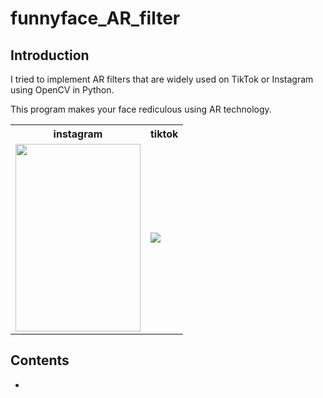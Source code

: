 # funnyface_AR_filter
<h2>Introduction</h2>
<p>I tried to implement AR filters that are widely used on TikTok or Instagram using OpenCV in Python.</p>
<p>This program makes your face rediculous using AR technology.</p>
<table>
  <tr>
    <th scope="col">instagram</td>
    <th scope="col">tiktok</td>
  </tr>
  <tr>
    <td><img src="https://github.com/Cho1jaeho/funnyface_AR_filter/assets/162866830/12d2c4e3-441d-4264-972b-530e5478b48a" width=200 height=300></td>
    <td><img src="https://github.com/Cho1jaeho/funnyface_AR_filter/assets/162866830/106e5e52-b227-4c8c-93be-4ccb47f12ea5"</td>
  </tr>
</table>
<h2>Contents</h2>
<ul>
  <li></li>
</ul>
